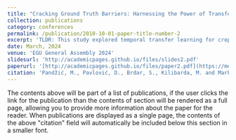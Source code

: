 ```yaml
---
title: "Cracking Ground Truth Barriers: Harnessing the Power of Transfer Learning for Crop Mapping"
collection: publications
category: conferences
permalink: /publication/2010-10-01-paper-title-number-2
excerpt: 'TLDR: This study explored temporal transfer learning for crop mapping in Vojvodina, Serbia, using SAR satellite imagery and ground truth data from 2017-2020. By focusing on smaller buffer zones around Novi Sad (20, 25, and 30 km) for retraining, the CNN-1D model achieved higher accuracy than training from scratch, with F1 scores of 74%, 79%, and 83%, respectively. Results suggest that transfer learning can reduce the need for extensive ground truth data collection, but accuracy may be affected by the uniformity of sampling areas, especially when compared to randomly distributed samples across the test region.'
date: March, 2024
venue: 'EGU General Assembly 2024'
slidesurl: 'http://academicpages.github.io/files/slides2.pdf'
paperurl: '[http://academicpages.github.io/files/paper2.pdf](https://meetingorganizer.copernicus.org/EGU24/EGU24-3127.html)'
citation: 'Pandžić, M., Pavlović, D., Brdar, S., Kilibarda, M. and Marko, O., 2024. Cracking Ground Truth Barriers: Harnessing the Power of Transfer Learning for Crop Mapping (No. EGU24-3127). Copernicus Meetings.'
---
```


The contents above will be part of a list of publications, if the user clicks the link for the publication than the contents of section will be rendered as a full page, allowing you to provide more information about the paper for the reader. When publications are displayed as a single page, the contents of the above "citation" field will automatically be included below this section in a smaller font.
